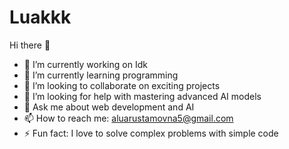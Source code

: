 # Luakkk

Hi there 👋

- 🔭 I’m currently working on Idk
- 🌱 I’m currently learning programming
- 👯 I’m looking to collaborate on exciting projects
- 🤔 I’m looking for help with mastering advanced AI models
- 💬 Ask me about web development and AI
- 📫 How to reach me: aluarustamovna5@gmail.com
- ⚡ Fun fact: I love to solve complex problems with simple code
